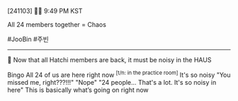[241103] 🐣💭 9:49 PM KST

All 24 members together = Chaos

#JooBin #주빈


___



🫧 Now that all Hatchi members are back, it must be noisy in the HAUS

Bingo
All 24 of us are here right now <sup>[t/n: in the practice room]</sup>
It's so noisy
"You missed me, right???!!!" 
"Nope"
"24 people... That's a lot. It's so noisy in here"
This is basically what’s going on right now
